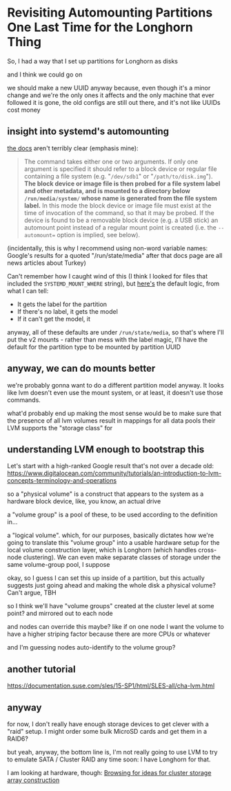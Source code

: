 # Revisiting Automounting Partitions One Last Time for the Longhorn Thing

So, I had a way that I set up partitions for Longhorn as disks

and I think we could go on

we should make a new UUID anyway because, even though it's a minor change and we're the only ones it affects and the only machine that ever followed it is gone, the old configs are still out there, and it's not like UUIDs cost money

## insight into systemd's automounting

[the docs](https://www.freedesktop.org/software/systemd/man/systemd-mount.html) aren't terribly clear (emphasis mine):

> The command takes either one or two arguments. If only one argument is specified it should refer to a block device or regular file containing a file system (e.g. "`/dev/sdb1`" or "`/path/to/disk.img`"). **The block device or image file is then probed for a file system label and other metadata, and is mounted to a directory below `/run/media/system/` whose name is generated from the file system label.** In this mode the block device or image file must exist at the time of invocation of the command, so that it may be probed. If the device is found to be a removable block device (e.g. a USB stick) an automount point instead of a regular mount point is created (i.e. the `--automount=` option is implied, see below).

(incidentally, this is why I recommend using non-word variable names: Google's results for a quoted "/run/state/media" after that docs page are all news articles about Turkey)

Can't remember how I caught wind of this (I think I looked for files that included the `SYSTEMD_MOUNT_WHERE` string), but [here's](https://github.com/systemd/systemd/blob/c15ab81ed9fa9437fdc31b6761ad331f6fd52400/src/mount/mount-tool.c#L1104-L1126) the default logic, from what I can tell:

- It gets the label for the partition
- If there's no label, it gets the model
- If it can't get the model, it

anyway, all of these defaults are under `/run/state/media`, so that's where I'll put the v2 mounts - rather than mess with the label magic, I'll have the default for the partition type to be mounted by partition UUID

## anyway, we can do mounts better

we're probably gonna want to do a different partition model anyway. It looks like lvm doesn't even use the mount system, or at least, it doesn't use those commands.

what'd probably end up making the most sense would be to make sure that the presence of all lvm volumes result in mappings for all data pools their LVM supports the "storage class" for

## understanding LVM enough to bootstrap this

Let's start with a high-ranked Google result that's not over a decade old: https://www.digitalocean.com/community/tutorials/an-introduction-to-lvm-concepts-terminology-and-operations

so a "physical volume" is a construct that appears to the system as a hardware block device, like, you know, an actual drive

a "volume group" is a pool of these, to be used according to the definition in...

a "logical volume". which, for our purposes, basically dictates how we're going to translate this "volume group" into a usable hardware setup for the local volume construction layer, which is Longhorn (which handles cross-node clustering). We can even make separate classes of storage under the same volume-group pool, I suppose

okay, so I guess I can set this up inside of a partition, but this actually suggests just going ahead and making the whole disk a physical volume? Can't argue, TBH

so I think we'll have "volume groups" created at the cluster level at some point? and mirrored out to each node

and nodes can override this maybe? like if on one node I want the volume to have a higher striping factor because there are more CPUs or whatever

and I'm guessing nodes auto-identify to the volume group?

## another tutorial

https://documentation.suse.com/sles/15-SP1/html/SLES-all/cha-lvm.html

## anyway

for now, I don't really have enough storage devices to get clever with a "raid" setup. I might order some bulk MicroSD cards and get them in a RAID6?

but yeah, anyway, the bottom line is, I'm not really going to use LVM to try to emulate SATA / Cluster RAID any time soon: I have Longhorn for that.

I am looking at hardware, though: [Browsing for ideas for cluster storage array construction](72c757ac-be67-4aec-8fe6-42892e0e88d3.md)
